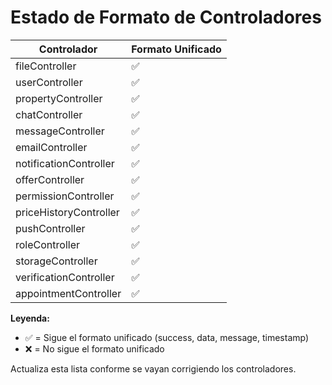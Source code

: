 # Estado de Formato de Controladores

| Controlador              | Formato Unificado |
|--------------------------|-------------------|
| fileController           | ✅                |
| userController           | ✅                |
| propertyController       | ✅                |
| chatController           | ✅                |
| messageController        | ✅                |
| emailController          | ✅                |
| notificationController   | ✅                |
| offerController          | ✅                |
| permissionController     | ✅                |
| priceHistoryController   | ✅                |
| pushController           | ✅                |
| roleController           | ✅                |
| storageController        | ✅                |
| verificationController   | ✅                |
| appointmentController    | ✅                |

**Leyenda:**
- ✅ = Sigue el formato unificado (success, data, message, timestamp)
- ❌ = No sigue el formato unificado

Actualiza esta lista conforme se vayan corrigiendo los controladores.